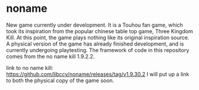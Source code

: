 # noname
New game currently under development.
It is a Touhou fan game, which took its inspiration from the popular chinese table top game, Three Kingdom Kill. 
At this point, the game plays nothing like its original inspiration source. 
A physical version of the game has already finished development, and is currently undergoing playtesting.
The framework of code in this repository comes from the no name kill 1.9.2.2.

link to no name kill: https://github.com/libccy/noname/releases/tag/v1.9.30.2
I will put up a link to both the physical copy of the game soon.
